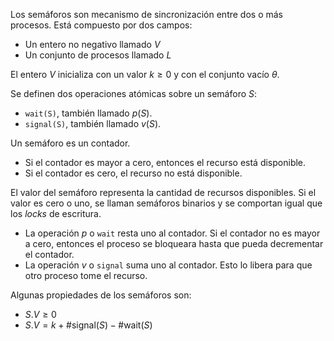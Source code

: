 Los semáforos son mecanismo de sincronización entre dos o más procesos. Está compuesto por dos campos:

- Un entero no negativo llamado $V$
- Un conjunto de procesos llamado $L$

El entero $V$ inicializa con un valor $k \geq 0$ y con el conjunto vacío $\theta$.

Se definen dos operaciones atómicas sobre un semáforo $S$:

- `wait(S)`, también llamado $p(S)$.
- `signal(S)`, también llamado $v(S)$.

Un semáforo es un contador.

- Si el contador es mayor a cero, entonces el recurso está disponible.
- Si el contador es cero, el recurso no está disponible.

El valor del semáforo representa la cantidad de recursos disponibles. Si el valor es cero o uno, se llaman semáforos binarios y se comportan igual que los *locks* de escritura.

- La operación $p$ o `wait` resta uno al contador. Si el contador no es mayor a cero, entonces el proceso se bloqueara hasta que pueda decrementar el contador.
- La operación $v$ o `signal` suma uno al contador. Esto lo libera para que otro proceso tome el recurso.

Algunas propiedades de los semáforos son:

- $S.V \geq 0$
- $S.V = k + \#\text{signal}(S) - \#\text{wait}(S)$
